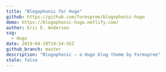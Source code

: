 ```yaml
---
title: "Blogophonic for Hugo"
github: https://github.com/formspree/blogophonic-hugo
demo: https://blogophonic-hugo.netlify.com/
author: Eric E. Anderson
ssg:
  - Hugo
date: 2019-04-10T19:54:55Z
github_branch: master
description: "Blogophonic – a Hugo blog theme by Formspree"
stale: false
---
```

